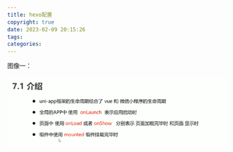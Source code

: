 ```yaml
---
title: hexo配置
copyright: true
date: 2023-02-09 20:15:26
tags:
categories:
---
```


图像一：

![](../imgs/hexo配置/01-生命周期-1676006022676.png)

